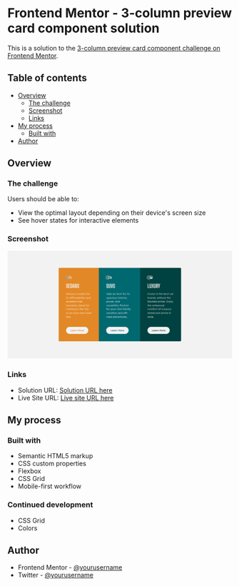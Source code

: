 # Frontend Mentor - 3-column preview card component solution

This is a solution to the [3-column preview card component challenge on Frontend Mentor](https://www.frontendmentor.io/challenges/3column-preview-card-component-pH92eAR2-).

## Table of contents

- [Overview](#overview)
  - [The challenge](#the-challenge)
  - [Screenshot](#screenshot)
  - [Links](#links)
- [My process](#my-process)
  - [Built with](#built-with)
- [Author](#author)


## Overview

### The challenge

Users should be able to:

- View the optimal layout depending on their device's screen size
- See hover states for interactive elements

### Screenshot

![](./Frontend%20Mentor%203-column%20preview%20card%20component.png)


### Links

- Solution URL: [Solution URL here](https://github.com/benjithorpe/FEM-3-column-preview-card)
- Live Site URL: [Live site URL here](https://fem-3-column.netlify.app/)

## My process

### Built with

- Semantic HTML5 markup
- CSS custom properties
- Flexbox
- CSS Grid
- Mobile-first workflow

### Continued development

- CSS Grid
- Colors

## Author

<!-- - Website - [Add your name here](https://www.your-site.com) -->
- Frontend Mentor - [@yourusername](https://www.frontendmentor.io/profile/benjithorpe)
- Twitter - [@yourusername](https://www.twitter.com/benjithorpe)
